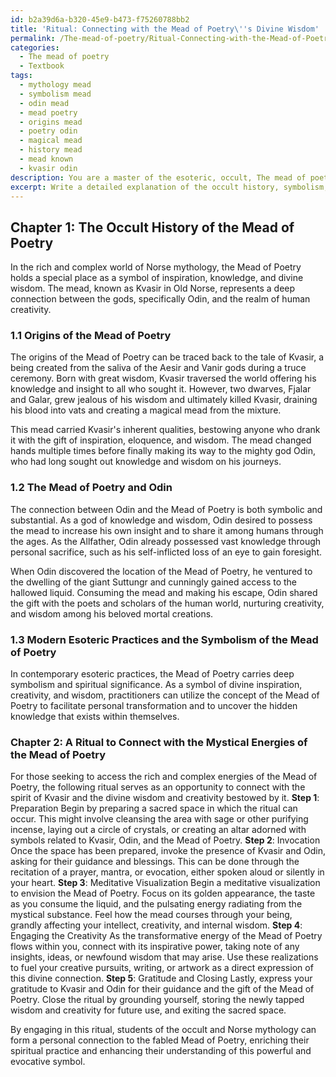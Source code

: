 ```yaml
---
id: b2a39d6a-b320-45e9-b473-f75260788bb2
title: 'Ritual: Connecting with the Mead of Poetry\''s Divine Wisdom'
permalink: /The-mead-of-poetry/Ritual-Connecting-with-the-Mead-of-Poetrys-Divine-Wisdom/
categories:
  - The mead of poetry
  - Textbook
tags:
  - mythology mead
  - symbolism mead
  - odin mead
  - mead poetry
  - origins mead
  - poetry odin
  - magical mead
  - history mead
  - mead known
  - kvasir odin
description: You are a master of the esoteric, occult, The mead of poetry and education, you have written many textbooks on the subject in ways that provide students with rich and deep understanding of the subject. You are being asked to write textbook-like sections on a topic and you do it with full context, explainability, and reliability in accuracy to the true facts of the topic at hand, in a textbook style that a student would easily be able to learn from, in a rich, engaging, and contextual way. Always include relevant context (such as formulas and history), related concepts, and in a way that someone can gain deep insights from.
excerpt: Write a detailed explanation of the occult history, symbolism, and significance of the Mead of Poetry, including its origins from Norse mythology, its connection to the god Odin, and its potential uses in modern esoteric practices. Additionally, provide a step-by-step guide for a ritual that a student can follow to better understand and connect with the mystical energies of the Mead of Poetry.
---
```

## Chapter 1: The Occult History of the Mead of Poetry

In the rich and complex world of Norse mythology, the Mead of Poetry holds a special place as a symbol of inspiration, knowledge, and divine wisdom. The mead, known as Kvasir in Old Norse, represents a deep connection between the gods, specifically Odin, and the realm of human creativity.

### 1.1 Origins of the Mead of Poetry

The origins of the Mead of Poetry can be traced back to the tale of Kvasir, a being created from the saliva of the Aesir and Vanir gods during a truce ceremony. Born with great wisdom, Kvasir traversed the world offering his knowledge and insight to all who sought it. However, two dwarves, Fjalar and Galar, grew jealous of his wisdom and ultimately killed Kvasir, draining his blood into vats and creating a magical mead from the mixture.

This mead carried Kvasir's inherent qualities, bestowing anyone who drank it with the gift of inspiration, eloquence, and wisdom. The mead changed hands multiple times before finally making its way to the mighty god Odin, who had long sought out knowledge and wisdom on his journeys.

### 1.2 The Mead of Poetry and Odin

The connection between Odin and the Mead of Poetry is both symbolic and substantial. As a god of knowledge and wisdom, Odin desired to possess the mead to increase his own insight and to share it among humans through the ages. As the Allfather, Odin already possessed vast knowledge through personal sacrifice, such as his self-inflicted loss of an eye to gain foresight.

When Odin discovered the location of the Mead of Poetry, he ventured to the dwelling of the giant Suttungr and cunningly gained access to the hallowed liquid. Consuming the mead and making his escape, Odin shared the gift with the poets and scholars of the human world, nurturing creativity, and wisdom among his beloved mortal creations.

### 1.3 Modern Esoteric Practices and the Symbolism of the Mead of Poetry

In contemporary esoteric practices, the Mead of Poetry carries deep symbolism and spiritual significance. As a symbol of divine inspiration, creativity, and wisdom, practitioners can utilize the concept of the Mead of Poetry to facilitate personal transformation and to uncover the hidden knowledge that exists within themselves.

### Chapter 2: A Ritual to Connect with the Mystical Energies of the Mead of Poetry

For those seeking to access the rich and complex energies of the Mead of Poetry, the following ritual serves as an opportunity to connect with the spirit of Kvasir and the divine wisdom and creativity bestowed by it.
**Step 1**: Preparation
Begin by preparing a sacred space in which the ritual can occur. This might involve cleansing the area with sage or other purifying incense, laying out a circle of crystals, or creating an altar adorned with symbols related to Kvasir, Odin, and the Mead of Poetry.
**Step 2**: Invocation
Once the space has been prepared, invoke the presence of Kvasir and Odin, asking for their guidance and blessings. This can be done through the recitation of a prayer, mantra, or evocation, either spoken aloud or silently in your heart.
**Step 3**: Meditative Visualization
Begin a meditative visualization to envision the Mead of Poetry. Focus on its golden appearance, the taste as you consume the liquid, and the pulsating energy radiating from the mystical substance. Feel how the mead courses through your being, grandly affecting your intellect, creativity, and internal wisdom.
**Step 4**: Engaging the Creativity
As the transformative energy of the Mead of Poetry flows within you, connect with its inspirative power, taking note of any insights, ideas, or newfound wisdom that may arise. Use these realizations to fuel your creative pursuits, writing, or artwork as a direct expression of this divine connection.
**Step 5**: Gratitude and Closing
Lastly, express your gratitude to Kvasir and Odin for their guidance and the gift of the Mead of Poetry. Close the ritual by grounding yourself, storing the newly tapped wisdom and creativity for future use, and exiting the sacred space.

By engaging in this ritual, students of the occult and Norse mythology can form a personal connection to the fabled Mead of Poetry, enriching their spiritual practice and enhancing their understanding of this powerful and evocative symbol.
